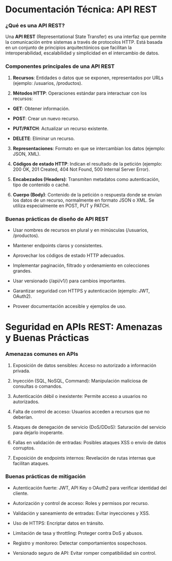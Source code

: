 # Documentación Técnica: API REST #

### ¿Qué es una API REST? ###

Una **API REST** (Representational State Transfer) es una interfaz que permite la comunicación entre sistemas a través de protocolos HTTP. Está basada en un conjunto de principios arquitectónicos que facilitan la interoperabilidad, escalabilidad y simplicidad en el intercambio de datos.

### Componentes principales de una API REST ###

1. **Recursos**: Entidades o datos que se exponen, representados por URLs (ejemplo: /usuarios, /productos).

2. **Métodos HTTP**: Operaciones estándar para interactuar con los recursos:

  - **GET**: Obtener información.

  - **POST**: Crear un nuevo recurso.

  - **PUT/PATCH**: Actualizar un recurso existente.

  - **DELETE**: Eliminar un recurso.

3. **Representaciones**: Formato en que se intercambian los datos (ejemplo: JSON, XML).

4. **Códigos de estado HTTP**: Indican el resultado de la petición (ejemplo: 200 OK, 201 Created, 404 Not Found, 500 Internal Server Error).

5. **Encabezados (Headers)**: Transmiten metadatos como autenticación, tipo de contenido o caché.

6. **Cuerpo (Body)**: Contenido de la petición o respuesta donde se envían los datos de un recurso, normalmente en formato JSON o XML. Se utiliza especialmente en POST, PUT y PATCH.

### Buenas prácticas de diseño de API REST ###

- Usar nombres de recursos en plural y en minúsculas (/usuarios, /productos).

- Mantener endpoints claros y consistentes.

- Aprovechar los códigos de estado HTTP adecuados.

- Implementar paginación, filtrado y ordenamiento en colecciones grandes.

- Usar versionado (/api/v1/) para cambios importantes.

- Garantizar seguridad con HTTPS y autenticación (ejemplo: JWT, OAuth2).

- Proveer documentación accesible y ejemplos de uso.


# Seguridad en APIs REST: Amenazas y Buenas Prácticas #

### Amenazas comunes en APIs ###

1. Exposición de datos sensibles: Acceso no autorizado a información privada.

2. Inyección (SQL, NoSQL, Command): Manipulación maliciosa de consultas o comandos.

3. Autenticación débil o inexistente: Permite acceso a usuarios no autorizados.

4. Falta de control de acceso: Usuarios acceden a recursos que no deberían.

5. Ataques de denegación de servicio (DoS/DDoS): Saturación del servicio para dejarlo inoperante.

6. Fallas en validación de entradas: Posibles ataques XSS o envío de datos corruptos.

7. Exposición de endpoints internos: Revelación de rutas internas que facilitan ataques.

### Buenas prácticas de mitigación ###

- Autenticación fuerte: JWT, API Key o OAuth2 para verificar identidad del cliente.

- Autorización y control de acceso: Roles y permisos por recurso.

- Validación y saneamiento de entradas: Evitar inyecciones y XSS.

- Uso de HTTPS: Encriptar datos en tránsito.

- Limitación de tasa y throttling: Proteger contra DoS y abusos.

- Registro y monitoreo: Detectar comportamientos sospechosos.

- Versionado seguro de API: Evitar romper compatibilidad sin control.
